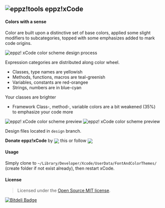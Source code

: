 ## ![eppz!tools](http://www.eppz.eu/beacons/eppz!.png) eppz!xCode

#### Colors with a sense

Color are built upon a distinctive set of base colors, applied some slight modifiers to subcategories, topped with some emphasizes added to mark code origins.

![eppz! xCode color scheme design process](https://raw.github.com/eppz/eppz-xCode/design/eppz!xCode_color_scheme_process.gif)

Expression categories are distributed along color wheel.
+ Classes, type names are yellowish
+ Methods, functions, macros are teal-greenish
+ Variables, constants are red-orangee
+ Strings, numbers are in blue-cyan

Your classes are brighter
+ Framework Class-, method-, variable colors are a bit weakened (35%) to emphasize your code more

![eppz! xCode color scheme preview](https://raw.github.com/eppz/eppz-xCode/design/eppz!xCode_color_scheme_preview.png)
![eppz! xCode color scheme preview](https://raw.github.com/eppz/eppz-xCode/design/_previews/eppz!xCode_color_scheme_declarations.jpg)

Design files located in `design` branch.

**Donate eppz!xCode** by <a href="https://twitter.com/intent/tweet?text=%23xCode%20color%20scheme%20with%20sense%20https%3A%2F%2Fgithub.com%2Feppz%2Feppz-xCode%20%20%40_eppz%20%23iosdev%20%23code%20%23tool%20%23workflow%20pic.twitter.com%2Fh8HHyfVEAB"><img src="http://eppz.eu/beacons/eppz!_tweet.png" align="absmiddle"></a> this or follow <a href="https://twitter.com/intent/user?original_referer=https%3A%2F%2Ftwitter.com%2Fabout%2Fresources%2Fbuttons&region=following&screen_name=_eppz&tw_p=followbutton&variant=2.0"><img src="http://eppz.eu/beacons/eppz!_follow.png" align="absmiddle"></a>

#### Usage
Simply clone to `~/Library/Developer/Xcode/UserData/FontAndColorThemes/` (create folder if not exist already), then restart xCode.

#### License
> Licensed under the [Open Source MIT license](http://en.wikipedia.org/wiki/MIT_License).


[![Bitdeli Badge](https://d2weczhvl823v0.cloudfront.net/eppz/eppz-xcode/trend.png)](https://bitdeli.com/free "Bitdeli Badge")

